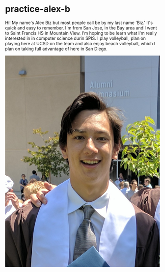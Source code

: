 # practice-alex-b
Hi! My name's Alex Biz but most people call be by my last name 'Biz.' It's quick and easy to remember.
I'm from San Jose, in the Bay area and I went to Saint Francis HS in Mountain View.
I'm hoping to be learn what I'm really interested in in computer science durin SPIS.
I play volleyball, plan on playing here at UCSD on the team and also enjoy beach volleyball, which I plan on taking full advantage of here in San Diego.

![me](IMG_20170527_114858.JPG)
